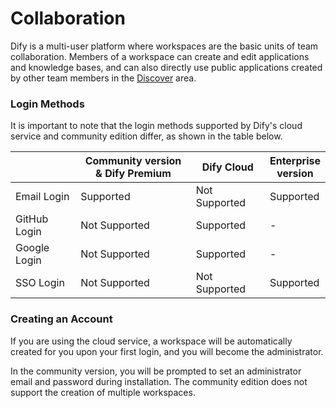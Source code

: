 # Collaboration

Dify is a multi-user platform where workspaces are the basic units of team collaboration. Members of a workspace can create and edit applications and knowledge bases, and can also directly use public applications created by other team members in the [Discover](app.md) area.

### Login Methods

It is important to note that the login methods supported by Dify's cloud service and community edition differ, as shown in the table below.

<table><thead><tr><th width="146"></th><th width="299">Community version &#x26; Dify Premium</th><th width="141">Dify Cloud</th><th>Enterprise version</th></tr></thead><tbody><tr><td>Email Login</td><td>Supported</td><td>Not Supported</td><td>Supported</td></tr><tr><td>GitHub Login</td><td>Not Supported</td><td>Supported</td><td>-</td></tr><tr><td>Google Login</td><td>Not Supported</td><td>Supported</td><td>-</td></tr><tr><td>SSO Login</td><td>Not Supported</td><td>Not Supported</td><td>Supported</td></tr></tbody></table>

### Creating an Account

If you are using the cloud service, a workspace will be automatically created for you upon your first login, and you will become the administrator.

In the community version, you will be prompted to set an administrator email and password during installation. The community edition does not support the creation of multiple workspaces.&#x20;
